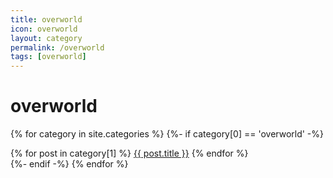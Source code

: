 ```yaml
---
title: overworld
icon: overworld
layout: category
permalink: /overworld
tags: [overworld]
---
```


# overworld
{% for category in site.categories %}
  {%- if category[0] == 'overworld' -%}
    <div>
    {% for post in category[1] %}
      <a href="{{ post.url }}">{{ post.title }}</a>
    {% endfor %}
    </div>
  {%- endif -%}
{% endfor %}